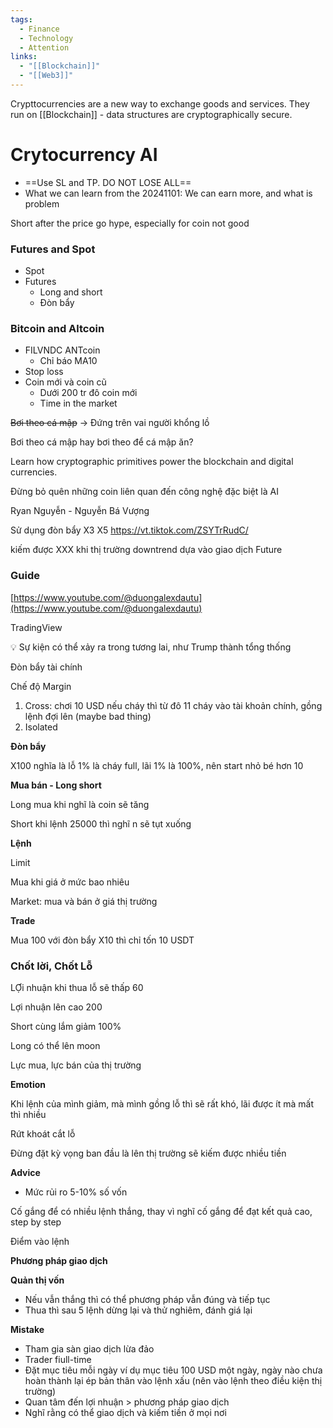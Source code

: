 ```yaml
---
tags:
  - Finance
  - Technology
  - Attention
links:
  - "[[Blockchain]]"
  - "[[Web3]]"
---
```

Crypttocurrencies are a new way to exchange goods and services. They run on [[Blockchain]] - data structures are cryptographically secure.

# Crytocurrency AI


- ==Use SL and TP. DO NOT LOSE ALL==
- What we can learn from the 20241101: We can earn more, and what is problem

Short after the price go hype, especially for coin not good

### Futures and Spot

- Spot
- Futures
    - Long and short
    - Đòn bẩy

### Bitcoin and Altcoin

- FILVNDC ANTcoin
    - Chỉ báo MA10
- Stop loss
- Coin mới và coin cũ
    - Dưới 200 tr đô coin mới
    - Time in the market

~~Bơi theo cá mập~~ → Đứng trên vai người khổng lồ

Bơi theo cá mập hay bơi theo để cá mập ăn?

Learn how cryptographic primitives power the blockchain and digital currencies.

Đừng bỏ quên những coin liên quan đến công nghệ đặc biệt là AI

Ryan Nguyễn - Nguyễn Bá Vượng

Sử dụng đòn bẩy X3 X5
https://vt.tiktok.com/ZSYTrRudC/

kiếm được XXX khi thị trường downtrend dựa vào giao dịch Future

### Guide

[https://www.youtube.com/@duongalexdautu](https://www.youtube.com/@duongalexdautu)

TradingView

<aside> 💡 Sự kiện có thể xảy ra trong tương lai, như Trump thành tổng thống

</aside>

Đòn bẩy tài chính

Chế độ Margin

1. Cross: chơi 10 USD nếu cháy thì từ đô 11 cháy vào tài khoản chính, gồng lệnh đợi lên (maybe bad thing)
2. Isolated

**Đòn bẩy**

X100 nghĩa là lỗ 1% là cháy full, lãi 1% là 100%, nên start nhỏ bé hơn 10

**Mua bán - Long short**

Long mua khi nghĩ là coin sẽ tăng

Short khi lệnh 25000 thì nghĩ n sẽ tụt xuống

**Lệnh**

Limit

Mua khi giá ở mức bao nhiêu

Market: mua và bán ở giá thị trường

**Trade**

Mua 100 với đòn bẩy X10 thì chỉ tốn 10 USDT

### Chốt lời, Chốt Lỗ

LỢi nhuận khi thua lỗ sẽ thấp 60

Lợi nhuận lên cao 200

Short cùng lắm giảm 100%

Long có thể lên moon

Lực mua, lực bán của thị trường

**Emotion**

Khi lệnh của mình giảm, mà mình gồng lỗ thì sẽ rất khó, lãi được ít mà mất thì nhiều

Rứt khoát cắt lỗ

Đừng đặt kỳ vọng ban đầu là lên thị trường sẽ kiếm được nhiều tiền

**Advice**

- Mức rủi ro 5-10% số vốn

Cố gắng để có nhiều lệnh thắng, thay vì nghĩ cố gắng để đạt kết quả cao, step by step

Điểm vào lệnh

**Phương pháp giao dịch**

**Quản thị vốn**

- Nếu vẫn thắng thì có thể phương pháp vẫn đúng và tiếp tục
- Thua thì sau 5 lệnh dừng lại và thử nghiêm, đánh giá lại

**Mistake**

- Tham gia sàn giao dịch lừa đảo
- Trader fiull-time
- Đặt mục tiêu mỗi ngày ví dụ mục tiêu 100 USD một ngày, ngày nào chưa hoàn thành lại ép bản thân vào lệnh xấu (nên vào lệnh theo điều kiện thị trường)
- Quan tâm đến lợi nhuận > phương pháp giao dịch
- Nghĩ rằng có thể giao dịch và kiếm tiền ở mọi nơi